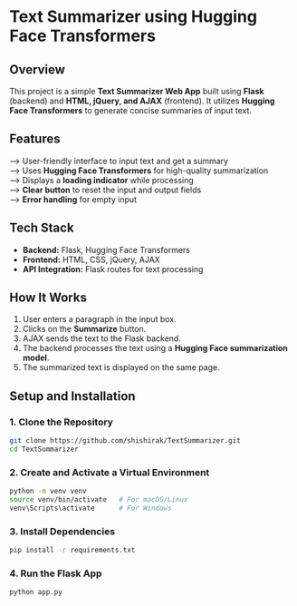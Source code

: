 # **Text Summarizer using Hugging Face Transformers**

## **Overview**

This project is a simple **Text Summarizer Web App** built using **Flask** (backend) and **HTML, jQuery, and AJAX** (frontend). It utilizes **Hugging Face Transformers** to generate concise summaries of input text.

## **Features**

--> User-friendly interface to input text and get a summary  
--> Uses **Hugging Face Transformers** for high-quality summarization  
--> Displays a **loading indicator** while processing  
--> **Clear button** to reset the input and output fields  
--> **Error handling** for empty input

## **Tech Stack**

- **Backend:** Flask, Hugging Face Transformers
- **Frontend:** HTML, CSS, jQuery, AJAX
- **API Integration:** Flask routes for text processing

## **How It Works**

1. User enters a paragraph in the input box.
2. Clicks on the **Summarize** button.
3. AJAX sends the text to the Flask backend.
4. The backend processes the text using a **Hugging Face summarization model**.
5. The summarized text is displayed on the same page.

## **Setup and Installation**

### **1. Clone the Repository**

```sh
git clone https://github.com/shishirak/TextSummarizer.git
cd TextSummarizer
```

### **2. Create and Activate a Virtual Environment**

```sh
python -m venv venv
source venv/bin/activate   # For macOS/Linux
venv\Scripts\activate      # For Windows
```

### **3. Install Dependencies**

```sh
pip install -r requirements.txt
```

### **4. Run the Flask App**

```sh
python app.py
```
